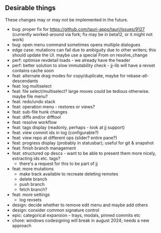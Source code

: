 Desirable things
----------------

These changes may or may not be implemented in the future.
* bug: proper fix for https://github.com/tauri-apps/tauri/issues/9127 (currently worked-around via fork; fix may be in beta12, or it might not work)
* bug: open menu command sometimes opens multiple dialogues
* edge case: mutations can fail due to ambiguity due to other writers; this should update the UI. maybe use a special From on resolve_change
* perf: optimise revdetail loads - we already have the header
* perf: better solution to slow immutability check - jj-lib will have a revset contains cache soon
* feat: alternate drag modes for copy/duplicate, maybe for rebase-all-descendants
* feat: log multiselect
* feat: file select/multiselect? large moves could be tedious otherwise. maybe file menu?
* feat: redo/undo stack
* feat: operation menu - restores or views?
* feat: sub-file hunk changes
* feat: diffs and/or difftool
* feat: resolve workflow 
* feat: tags display (readonly, perhaps - look at jj support)
* feat: view commit ids in log (configurable?)
* feat: view repo at different ops (slider? entire pane?) 
* feat: progress display (probably in statusbar); useful for git & snapshot
* feat: finish branch management
* feat: structured op descs - want to be able to present them more nicely, extracting ids etc. tags? 
    - there's a request for this to be part of jj
* feat: more mutations
    - make track available to recreate deleting remotes
    - delete branch
    - push branch 
    - fetch branch?
* feat: more settings
    - log revsets
* design: decide whether to remove edit menu and maybe add others
* design: consider common signature control
* epic: categorical expansion - trays, modals, pinned commits etc
* chore: windows codesigning will break in august 2024; needs a new approach